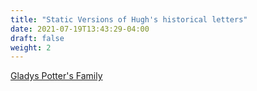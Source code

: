 ```yaml
---
title: "Static Versions of Hugh's historical letters"
date: 2021-07-19T13:43:29-04:00
draft: false
weight: 2
---
```

[Gladys Potter's Family](https://ipfs.io/ipfs/QmPJjQ6w4BUY3Ly6efkp76jvGqjx5keMN7SRzGuPFMgHrR)
